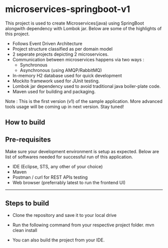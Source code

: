 # microservices-springboot-v1
This project is used to create Microservices(java) using SpringBoot alongwith dependency with Lombok jar.
Below are some of the highlights of this project. 

  - Follows Event Driven Architecture 
  - Project structure classified as per domain model
  - 2 seperate projects depicting 2 microservices. 
  - Communication between microservices happens via two ways : 
      - Synchronous
      - Asynchronous (using AMQP/RabbitMQ)
  - In-memory H2 database used for quick development
  - Mockito framework used for JUnit testing.
  - Lombok jar dependency used to avoid traditional java boiler-plate code. 
  - Maven used for building and packaging.
  
Note : This is the first version (v1) of the sample application. More advanced tools usage will be coming up in next version. Stay tuned!

How to build
-------------------------------
Pre-requisites
--------------------------------
Make sure your development environment is setup as expected. Below are list of softwares needed for successful run of this application.
  - IDE (Eclipse, STS, any other of your choice)
  - Maven
  - Postman / curl for REST APIs testing
  - Web browser (preferrably latest to run the frontend UI)
  
-----------------------------------
Steps to build
----------------------------------
  - Clone the repository and save it to your local drive
  - Run the following command from your respective project folder. 
      mvn clean install
  
  - You can also build the project from your IDE.



